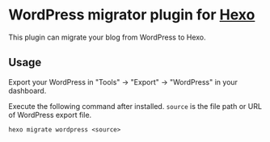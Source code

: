 # WordPress migrator plugin for [Hexo]

This plugin can migrate your blog from WordPress to Hexo.

## Usage

Export your WordPress in "Tools" → "Export" → "WordPress" in your dashboard.

Execute the following command after installed. `source` is the file path or URL of WordPress export file.

```
hexo migrate wordpress <source>
```

[Hexo]: http://zespia.tw/hexo
